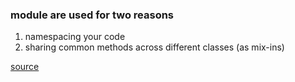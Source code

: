 ### module are used for two reasons
1. namespacing your code
2. sharing common methods across different classes (as mix-ins)

[source](https://www.akshaykhot.com/ruby-difference-nested-modules-syntax/)
